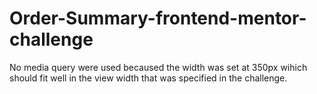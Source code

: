 # Order-Summary-frontend-mentor-challenge


No media query were used becaused the width was set at 350px wihich should fit well in the view width that was specified in the challenge.
